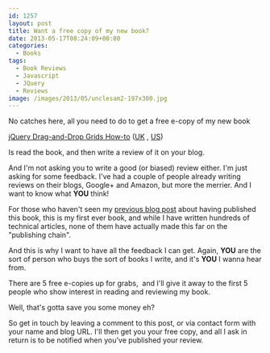 ```yaml
---
id: 1257
layout: post
title: Want a free copy of my new book?
date: 2013-05-17T08:24:09+00:00
categories:
  - Books
tags:
  - Book Reviews
  - Javascript
  - JQuery
  - Reviews
image: /images/2013/05/unclesam2-197x300.jpg  
---
```

No catches here, all you need to do to get a free e-copy of my new book

<a title="Instant jQuery Drag-and-Drop Grids How-to, Packt Pub" href="http://www.packtpub.com/jquery-drag-and-drop-grids/book" target="_blank">jQuery Drag-and-Drop Grids How-to</a> (<a title="jQuery Drag-and-Drop Grids How-to UK Link" href="http://www.amazon.co.uk/gp/product/1782165002/ref=as_li_ss_tl?ie=UTF8&camp=1634&creative=19450&creativeASIN=1782165002&linkCode=as2&tag=marplasblo-21" target="_blank">UK</a> , <a title="jQuery Drag-and-Drop Grids How-to, US Link" href="http://www.amazon.com/gp/product/1782165002/ref=as_li_ss_tl?ie=UTF8&camp=1789&creative=390957&creativeASIN=1782165002&linkCode=as2&tag=placona-20" target="_blank">US</a>)

Is read the book, and then write a review of it on your blog.

And I'm not asking you to write a good (or biased) review either. I'm just asking for some feedback. I've had a couple of people already writing reviews on their blogs, Google+ and Amazon, but more the merrier. And I want to know what **YOU** think!

For those who haven't seen my [previous blog post](https://www.placona.co.uk/i-am-a-published-author/) about having published this book, this is my first ever book, and while I have written hundreds of technical articles, none of them have actually made this far on the "publishing chain".

And this is why I want to have all the feedback I can get. Again, **YOU** are the sort of person who buys the sort of books I write, and it's **YOU** I wanna hear from.

There are 5 free e-copies up for grabs,  and I'll give it away to the first 5 people who show interest in reading and reviewing my book.

Well, that's gotta save you some money eh?

So get in touch by leaving a comment to this post, or via contact form with your name and blog URL. I'll then get you your free copy, and all I ask in return is to be notified when you've published your review.
